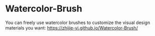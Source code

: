 # Watercolor-Brush
You can freely use watercolor brushes to customize the visual design materials you want: https://zhijie-yi.github.io/Watercolor-Brush/
